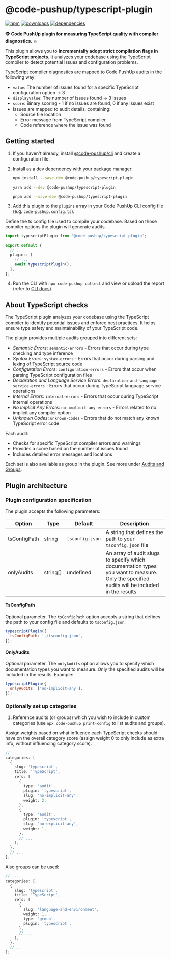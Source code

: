 # @code-pushup/typescript-plugin

[![npm](https://img.shields.io/npm/v/%40code-pushup%2Ftypescript-plugin.svg)](https://www.npmjs.com/package/@code-pushup/typescript-plugin)
[![downloads](https://img.shields.io/npm/dm/%40code-pushup%2Ftypescript-plugin)](https://npmtrends.com/@code-pushup/typescript-plugin)
[![dependencies](https://img.shields.io/librariesio/release/npm/%40code-pushup/typescript-plugin)](https://www.npmjs.com/package/@code-pushup/typescript-plugin?activeTab=dependencies)

🕵️ **Code PushUp plugin for measuring TypeScript quality with compiler diagnostics.** 🔥

This plugin allows you to **incrementally adopt strict compilation flags in TypeScript projects**.
It analyzes your codebase using the TypeScript compiler to detect potential issues and configuration problems.

TypeScript compiler diagnostics are mapped to Code PushUp audits in the following way:

- `value`: The number of issues found for a specific TypeScript configuration option -> 3
- `displayValue`: The number of issues found -> 3 issues
- `score`: Binary scoring - 1 if no issues are found, 0 if any issues exist
- Issues are mapped to audit details, containing:
  - Source file location
  - Error message from TypeScript compiler
  - Code reference where the issue was found

## Getting started

1. If you haven't already, install [@code-pushup/cli](../cli/README.md) and create a configuration file.

2. Install as a dev dependency with your package manager:

   ```sh
   npm install --save-dev @code-pushup/typescript-plugin
   ```

   ```sh
   yarn add --dev @code-pushup/typescript-plugin
   ```

   ```sh
   pnpm add --save-dev @code-pushup/typescript-plugin
   ```

3. Add this plugin to the `plugins` array in your Code PushUp CLI config file (e.g. `code-pushup.config.ts`).

Define the ts config file used to compile your codebase. Based on those compiler options the plugin will generate audits.

```ts
import typescriptPlugin from '@code-pushup/typescript-plugin';

export default {
  // ...
  plugins: [
    // ...
    await typescriptPlugin(),
  ],
};
```

4. Run the CLI with `npx code-pushup collect` and view or upload the report (refer to [CLI docs](../cli/README.md)).

## About TypeScript checks

The TypeScript plugin analyzes your codebase using the TypeScript compiler to identify potential issues and enforce best practices.
It helps ensure type safety and maintainability of your TypeScript code.

The plugin provides multiple audits grouped into different sets:

- _Semantic Errors_: `semantic-errors` - Errors that occur during type checking and type inference
- _Syntax Errors_: `syntax-errors` - Errors that occur during parsing and lexing of TypeScript source code
- _Configuration Errors_: `configuration-errors` - Errors that occur when parsing TypeScript configuration files
- _Declaration and Language Service Errors_: `declaration-and-language-service-errors` - Errors that occur during TypeScript language service operations
- _Internal Errors_: `internal-errors` - Errors that occur during TypeScript internal operations
- _No Implicit Any Errors_: `no-implicit-any-errors` - Errors related to no implicit any compiler option
- _Unknown Codes_: `unknown-codes` - Errors that do not match any known TypeScript error code

Each audit:

- Checks for specific TypeScript compiler errors and warnings
- Provides a score based on the number of issues found
- Includes detailed error messages and locations

Each set is also available as group in the plugin. See more under [Audits and Groups](./docs/audits-and-groups.md).

## Plugin architecture

### Plugin configuration specification

The plugin accepts the following parameters:

| Option       | Type     | Default         | Description                                                                                                                                 |
| ------------ | -------- | --------------- | ------------------------------------------------------------------------------------------------------------------------------------------- |
| tsConfigPath | string   | `tsconfig.json` | A string that defines the path to your `tsconfig.json` file                                                                                 |
| onlyAudits   | string[] | undefined       | An array of audit slugs to specify which documentation types you want to measure. Only the specified audits will be included in the results |

#### TsConfigPath

Optional parameter. The `tsConfigPath` option accepts a string that defines the path to your config file and defaults to `tsconfig.json`.

```js
typescriptPlugin({
  tsConfigPath: './tsconfig.json',
});
```

#### OnlyAudits

Optional parameter. The `onlyAudits` option allows you to specify which documentation types you want to measure. Only the specified audits will be included in the results. Example:

```js
typescriptPlugin({
  onlyAudits: ['no-implicit-any'],
});
```

### Optionally set up categories

1. Reference audits (or groups) which you wish to include in custom categories (use `npx code-pushup print-config` to list audits and groups).

Assign weights based on what influence each TypeScript checks should have on the overall category score (assign weight 0 to only include as extra info, without influencing category score).

```ts
// ...
categories: [
  {
    slug: 'typescript',
    title: 'TypeScript',
    refs: [
      {
        type: 'audit',
        plugin: 'typescript',
        slug: 'no-implicit-any',
        weight: 2,
      },
      {
        type: 'audit',
        plugin: 'typescript',
        slug: 'no-explicit-any',
        weight: 1,
      },
      // ...
    ],
  },
  // ...
];
```

Also groups can be used:

```ts
// ...
categories: [
  {
    slug: 'typescript',
    title: 'TypeScript',
    refs: [
      {
        slug: 'language-and-environment',
        weight: 1,
        type: 'group',
        plugin: 'typescript',
      },
      // ...
    ],
  },
  // ...
];
```
